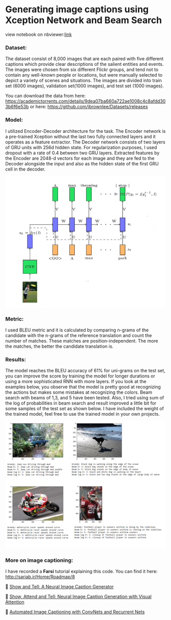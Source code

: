 # Generating image captions using Xception Network and Beam Search

view notebook on nbviewer:[link](https://nbviewer.jupyter.org/github/Moeinh77/Image-Captioning-with-Beam-Search/blob/master/mainv3.ipynb)

### Dataset:

The dataset consist of 8,000 images that are each paired with five different captions which provide clear descriptions of the salient entities and events. The images were chosen from six different Flickr groups, and tend not to contain any well-known people or locations, but were manually selected to depict a variety of scenes and situations. The images are divided into train set (6000 images), validation set(1000 images), and test set (1000 images).

You can download the data from here: https://academictorrents.com/details/9dea07ba660a722ae1008c4c8afdd303b6f6e53b
or here: https://github.com/jbrownlee/Datasets/releases

### Model: 

I utilized Encoder-Decoder architecture for the task. The Encoder network is a pre-trained Xception without the last two fully connected layers and it operates as a feature extractor. The Decoder network consists of two layers of GRU units with 256d hidden state. For regularization purposes, I used dropout with a rate of 0.4 between two GRU layers. Extracted features by the Encoder are 2048-d vectors for each image and they are fed to the Decoder alongside the input and also as the hidden state of the first GRU cell in the decoder. 

![](model_v2.png)

### Metric:

I used BLEU metric and it is calculated by comparing n-grams of the candidate with the n-grams of the reference translation and count the number of matches. These matches are position-independent. The more the matches, the better the candidate translation is.

### Results:

The model reaches the BLEU accuracy of 61% for uni-grams on the test set, you can improve the score by training the model for longer durations or using a more sophisticated RNN with more layers. If you look at the examples below, you observe that the model is pretty good at recognizing the actions but makes some mistakes at recognizing the colors. Beam search with beams of 1,3, and 5 have been tested. Also, I tried using sum of the log of probabilities in beam search and result improved a little bit for some samples of the test set as shown below. 
I have included the weight of the trained model, feel free to use the trained model in your own projects.

![](results_modelv2.png)

### More on image captioning:

I have recorded a **Farsi** tutorial explaining this code. You can find it here: http://sariab.ir/Home/Roadmap/8

:notebook: [Show and Tell: A Neural Image Caption Generator](https://arxiv.org/abs/1411.4555)

:notebook: [Show, Attend and Tell: Neural Image Caption Generation with Visual Attention](https://arxiv.org/abs/1502.03044)

:notebook: [Automated Image Captioning with ConvNets and Recurrent Nets](https://cs.stanford.edu/people/karpathy/sfmltalk.pdf)
